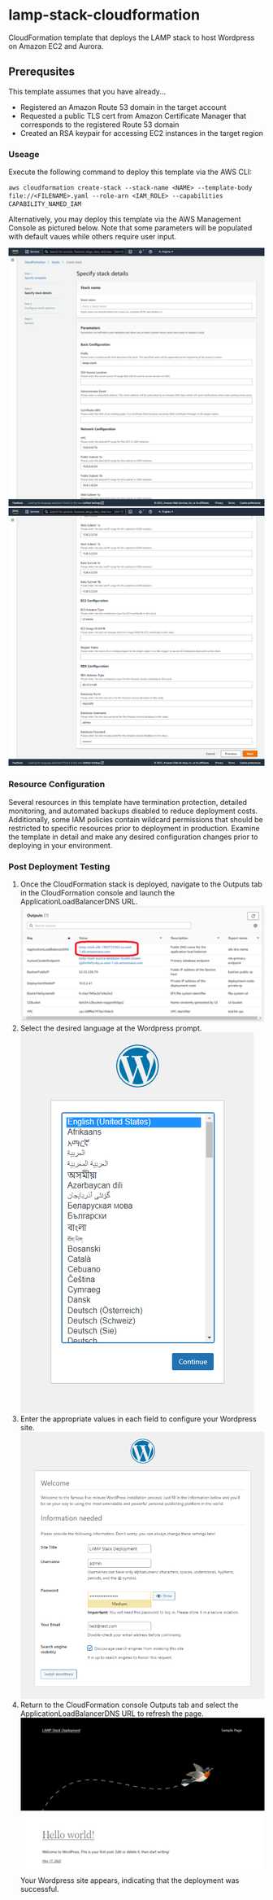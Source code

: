 # lamp-stack-cloudformation
CloudFormation template that deploys the LAMP stack to host Wordpress on Amazon EC2 and Aurora.

## Prerequsites
This template assumes that you have already...
 - Registered an Amazon Route 53 domain in the target account
 - Requested a public TLS cert from Amazon Certificate Manager that corresponds to the registered Route 53 domain
 - Created an RSA keypair for accessing EC2 instances in the target region

### Useage
Execute the following command to deploy this template via the AWS CLI:
```
aws cloudformation create-stack --stack-name <NAME> --template-body file://<FILENAME>.yaml --role-arn <IAM_ROLE> --capabilities CAPABILITY_NAMED_IAM
```
Alternatively, you may deploy this template via the AWS Management Console as pictured below. Note that some parameters will be populated with default vaues while others require user input.

![Parameters 1](https://github.com/mdmoats/lamp-stack-cloudformation/blob/main/assets/images/stack1.png)
![Parameters 2](https://github.com/mdmoats/lamp-stack-cloudformation/blob/main/assets/images/stack2.png)

### Resource Configuration
Several resources in this template have termination protection, detailed monitoring, and automated backups disabled to reduce deployment costs. Additionally, some IAM policies contain wildcard permissions that should be restricted to specific resources prior to deployment in production. Examine the template in detail and make any desired configuration changes prior to deploying in your environment.

### Post Deployment Testing
1. Once the CloudFormation stack is deployed, navigate to the Outputs tab in the CloudFormation console and launch the ApplicationLoadBalancerDNS URL.
![Outputs](https://github.com/mdmoats/lamp-stack-cloudformation/blob/main/assets/images/stack3.png)
2. Select the desired language at the Wordpress prompt.
![Wordpress Language](https://github.com/mdmoats/lamp-stack-cloudformation/blob/main/assets/images/stack4.png)
3. Enter the appropriate values in each field to configure your Wordpress site.
![Wordpress Site](https://github.com/mdmoats/lamp-stack-cloudformation/blob/main/assets/images/stack5.png)
4. Return to the CloudFormation console Outputs tab and select the ApplicationLoadBalancerDNS URL to refresh the page.
![Wordpress Site 2](https://github.com/mdmoats/lamp-stack-cloudformation/blob/main/assets/images/stack6.png)
Your Wordpress site appears, indicating that the deployment was successful.
